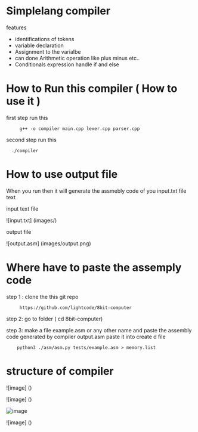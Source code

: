
# Simplelang compiler

features

* identifications of tokens
* variable declaration
* Assignment to the varialbe
* can done Arithmetic operation like plus minus etc..
* Conditionals expression handle if and else 

# How to Run this compiler ( How to use it )

 first step run this 
```
     g++ -o compiler main.cpp lexer.cpp parser.cpp

```

second step run this

```
  ./compiler

```

# How to use output file 

When you run then it will generate the assmebly code of you input.txt file text 


input text file 

![input.txt] (images/)

output file

![output.asm] (images/output.png)


# Where have to paste the assemply code 

step 1 : clone the this git repo 
   
   ```
        https://github.com/lightcode/8bit-computer
   ```


step 2: go to folder   ( cd 8bit-computer)

step 3: make a file example.asm or any other name and paste the assembly code generated by  compiler  output.asm  paste it into create d file



```
    python3 ./asm/asm.py tests/example.asm > memory.list
```    





# structure of compiler   

 ![image] ()

 ![image] ()

 ![image]()

 ![image] ()



